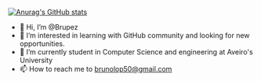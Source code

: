 
[![Anurag's GitHub stats](https://github-readme-stats.vercel.app/api?username=Brupez)](https://github.com/anuraghazra/github-readme-stats)


- 👋 Hi, I’m @Brupez
- 👀 I’m interested in learning with GitHub community and looking for new opportunities.
- 🌱 I’m currently student in Computer Science and engineering at Aveiro's University
- 📫 How to reach me to brunolop50@gmail.com

<!---
Brupez/Brupez is a ✨ special ✨ repository because its `README.md` (this file) appears on your GitHub profile.
You can click the Preview link to take a look at your changes.
--->
